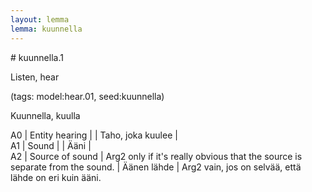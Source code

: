 ```yaml
---
layout: lemma
lemma: kuunnella
---
```


<div class="sense">
# <span class="sensename">kuunnella.1</span>

<span class="description">Listen, hear</span>

(tags: model:hear.01, seed:kuunnella)

<span class="description">Kuunnella, kuulla</span>

A0 | Entity hearing |   | Taho, joka kuulee |  
A1 | Sound |   | Ääni |  
A2 | Source of sound | Arg2 only if it's really obvious that the source is separate from the sound. | Äänen lähde | Arg2 vain, jos on selvää, että lähde on eri kuin ääni.

</div>

